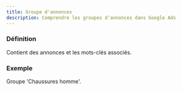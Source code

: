 ```yaml
---
title: Groupe d'annonces
description: Comprendre les groupes d'annonces dans Google Ads
---
```


### Définition
Contient des annonces et les mots-clés associés.

### Exemple
Groupe 'Chaussures homme'.